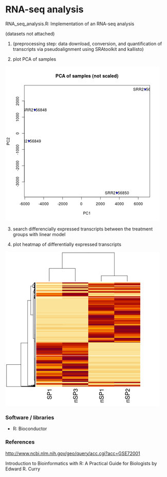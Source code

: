 # RNA-seq analysis

RNA_seq_analysis.R: Implementation of an RNA-seq analysis

(datasets not attached)

1. (preprocessing step: data download, conversion, and quantification of transcripts via pseudoalignment
using SRAtoolkit and kallisto)

2. plot PCA of samples

![results](https://github.com/peterszabo77/RNAseq_analysis_1/blob/main/output/PCA_samples.png)

3. search differencially expressed transcripts between the treatment groups with linear model

4. plot heatmap of differentially expressed transcripts

![results](https://github.com/peterszabo77/RNAseq_analysis_1/blob/main/output/diff_exp_heatmap.png)

### Software / libraries

- R: Bioconductor

### References

http://www.ncbi.nlm.nih.gov/geo/query/acc.cgi?acc=GSE72001

Introduction to Bioinformatics with R: A Practical Guide for Biologists by Edward R. Curry



